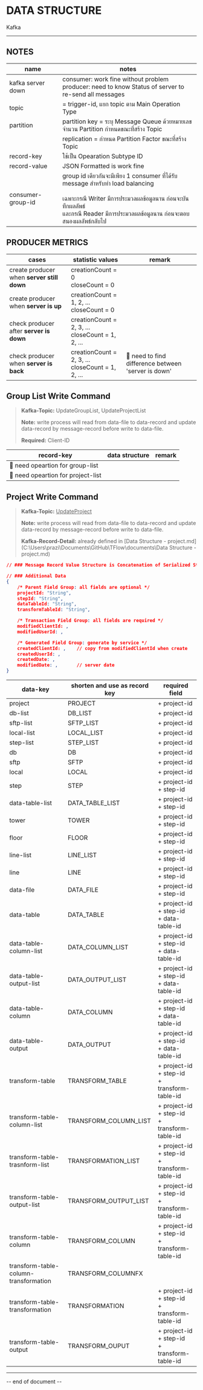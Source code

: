 # DATA STRUCTURE

Kafka

----

## 

## NOTES

| name              | notes                                                                                                                                                                                                                     |
| ----------------- | ------------------------------------------------------------------------------------------------------------------------------------------------------------------------------------------------------------------------- |
| kafka server down | consumer: work fine without problem<br/>producer: need to know Status of server to re-send all messages                                                                                                                   |
| topic             | = trigger-id, แยก topic ตาม Main Operation Type                                                                                                                                                                           |
| partition         | partition key = ระบุ Message Queue ด้วยหมายเลข<br/>จำนวน Partition กำหนดขณะที่สร้าง Topic                                                                                                                                 |
|                   | replication = กำหนด Partition Factor ขณะที่สร้าง Topic                                                                                                                                                                    |
| record-key        | ใช้เป็น Opearation Subtype ID                                                                                                                                                                                             |
| record-value      | JSON Formatted is work fine                                                                                                                                                                                               |
| consumer-group-id | group id เดียวกันจะมีเพียง 1 consumer ที่ได้รับ message สำหรับทำ load balancing<br/><br/>เฉพาะกรณี Writer มีการประมวลผลข้อมูลนาน ก่อนจะบันทึกผลลัพธ์<br/>และกรณี Reader มีการประมวลผลข้อมูลนาน ก่อนจะตอบสนองผลลัพธ์กลับไป |

## 

## PRODUCER METRICS

| cases                                      | statistic values                                     | remark                                                 |
| ------------------------------------------ | ---------------------------------------------------- | ------------------------------------------------------ |
| create producer when **server still down** | creationCount = 0<br/>closeCount = 0                 |                                                        |
| create producer when **server is up**      | creationCount = 1, 2, ...<br/>closeCount = 0         |                                                        |
| check producer after **server is down**    | creationCount = 2, 3, ...<br/>closeCount = 1, 2, ... |                                                        |
| check producer when **server is back**     | creationCount = 2, 3, ...<br/>closeCount = 1, 2, ... | :car: need to find difference between 'server is down' |

## 

## Group List Write Command

> **Kafka-Topic:** UpdateGroupList, UpdateProjectList
> 
> **Note:** write process will read from data-file to data-record and update data-record by message-record before write to data-file.
> 
> **Required:** Client-ID

| record-key                            | data structure | remark |
| ------------------------------------- | -------------- | ------ |
| :car: need opeartion for group-list   |                |        |
| :car: need opeartion for project-list |                |        |

## 

## Project Write Command

> **Kafka-Topic:** <u>UpdateProject</u>
> 
> **Note:** write process will read from data-file to data-record and update data-record by message-record before write to data-file.
> 
> **Kafka-Record-Detail:** already defined in [Data Structure - project.md](C:\Users\prazi\Documents\GitHub\TFlow\documents\Data Structure - project.md)

```json
// ### Message Record Value Structure is Concatenation of Serialized String

// ### Additional Data
{ 
    /* Parent Field Group: all fields are optional */
    projectId: "String",
    stepId: "String",
    dataTableId: "String",
    transformTableId: "String",

    /* Transaction Field Group: all fields are required */
    modifiedClientId: ,
    modifiedUserId: ,

    /* Generated Field Group: generate by service */
    createdClientId: ,    // copy from modifiedClientId when create
    createdUserId: ,
    createdDate: ,
    modifiedDate: ,       // server date
}
```

| data-key                              | shorten and use as record key | required field                                      |
| ------------------------------------- | ----------------------------- | --------------------------------------------------- |
| project                               | PROJECT                       | + project-id                                        |
| db-list                               | DB_LIST                       | + project-id                                        |
| sftp-list                             | SFTP_LIST                     | + project-id                                        |
| local-list                            | LOCAL_LIST                    | + project-id                                        |
| step-list                             | STEP_LIST                     | + project-id                                        |
| db                                    | DB                            | + project-id                                        |
| sftp                                  | SFTP                          | + project-id                                        |
| local                                 | LOCAL                         | + project-id                                        |
| step                                  | STEP                          | + project-id<br/>+ step-id                          |
| data-table-list                       | DATA_TABLE_LIST               | + project-id<br/>+ step-id                          |
| tower                                 | TOWER                         | + project-id<br/>+ step-id                          |
| floor                                 | FLOOR                         | + project-id<br/>+ step-id                          |
| line-list                             | LINE_LIST                     | + project-id<br/>+ step-id                          |
| line                                  | LINE                          | + project-id<br/>+ step-id                          |
| data-file                             | DATA_FILE                     | + project-id<br/>+ step-id                          |
| data-table                            | DATA_TABLE                    | + project-id<br/>+ step-id<br/>+ data-table-id      |
| data-table-column-list                | DATA_COLUMN_LIST              | + project-id<br/>+ step-id<br/>+ data-table-id      |
| data-table-output-list                | DATA_OUTPUT_LIST              | + project-id<br/>+ step-id<br/>+ data-table-id      |
| data-table-column                     | DATA_COLUMN                   | + project-id<br/>+ step-id<br/>+ data-table-id      |
| data-table-output                     | DATA_OUTPUT                   | + project-id<br/>+ step-id<br/>+ data-table-id      |
| transform-table                       | TRANSFORM_TABLE               | + project-id<br/>+ step-id<br/>+ transform-table-id |
| transform-table-column-list           | TRANSFORM_COLUMN_LIST         | + project-id<br/>+ step-id<br/>+ transform-table-id |
| transform-table-trasnform-list        | TRANSFORMATION_LIST           | + project-id<br/>+ step-id<br/>+ transform-table-id |
| transform-table-output-list           | TRANSFORM_OUTPUT_LIST         | + project-id<br/>+ step-id<br/>+ transform-table-id |
| transform-table-column                | TRANSFORM_COLUMN              | + project-id<br/>+ step-id<br/>+ transform-table-id |
| transform-table-column-transformation | TRANSFORM_COLUMNFX            |                                                     |
| transform-table-transformation        | TRANSFORMATION                | + project-id<br/>+ step-id<br/>+ transform-table-id |
| transform-table-output                | TRANSFORM_OUPUT               | + project-id<br/>+ step-id<br/>+ transform-table-id |

----

-- end of document --
